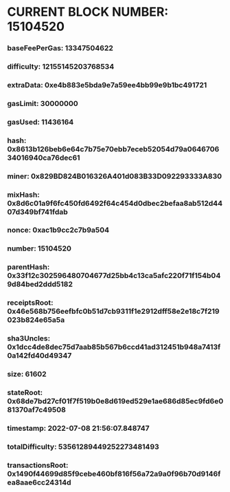 # CURRENT BLOCK NUMBER: 15104520

### baseFeePerGas: 13347504622
### difficulty: 12155145203768534
### extraData: 0xe4b883e5bda9e7a59ee4bb99e9b1bc491721
### gasLimit: 30000000
### gasUsed: 11436164
### hash: 0x8613b126beb6e64c7b75e70ebb7eceb52054d79a064670634016940ca76dec61
### miner: 0x829BD824B016326A401d083B33D092293333A830
### mixHash: 0x8d6c01a9f6fc450fd6492f64c454d0dbec2befaa8ab512d4407d349bf741fdab
### nonce: 0xac1b9cc2c7b9a504
### number: 15104520
### parentHash: 0x33f12c302596480704677d25bb4c13ca5afc220f71f154b049d84bed2ddd5182
### receiptsRoot: 0x46e568b756eefbfc0b51d7cb9311f1e2912dff58e2e18c7f219023b824e65a5a
### sha3Uncles: 0x1dcc4de8dec75d7aab85b567b6ccd41ad312451b948a7413f0a142fd40d49347
### size: 61602
### stateRoot: 0x68de7bd27cf01f7f519b0e8d619ed529e1ae686d85ec9fd6e081370af7c49508
### timestamp: 2022-07-08 21:56:07.848747
### totalDifficulty: 53561289449252273481493
### transactionsRoot: 0x1490f44699d85f9cebe460bf816f56a72a9a0f96b70d9146fea8aae6cc24314d
